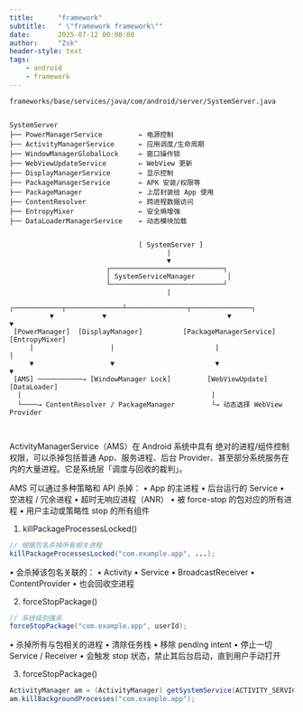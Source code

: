 ```yaml
---
title:      "framework"
subtitle:   " \"framework framework\""
date:       2025-07-12 00:00:00
author:     "Zsk"
header-style: text
tags:
    - android
    - framework
---
```



```shell
frameworks/base/services/java/com/android/server/SystemServer.java


SystemServer
├── PowerManagerService         ← 电源控制
├── ActivityManagerService      ← 应用调度/生命周期
├── WindowManagerGlobalLock     ← 窗口操作锁
├── WebViewUpdateService        ← WebView 更新
├── DisplayManagerService       ← 显示控制
├── PackageManagerService       ← APK 安装/权限等
├── PackageManager              ← 上层封装给 App 使用
├── ContentResolver             ← 跨进程数据访问
├── EntropyMixer                ← 安全熵增强
├── DataLoaderManagerService    ← 动态模块加载


                                [ SystemServer ]
                                       |
                                       ▼
                        ┌────────────────────────────┐
                        │ SystemServiceManager        │
                        └────────────────────────────┘
                                       |
          ┌────────────┬──────────────┴───────────────┬───────────────┐
          ▼            ▼                              ▼               ▼
 [PowerManager]  [DisplayManager]          [PackageManagerService]   [EntropyMixer]
     |                   |                         |                     |
     ▼                   ▼                         ▼                     ▼
 [AMS] ───────────→ [WindowManager Lock]         [WebViewUpdate]     [DataLoader]
  |                                               |
  └────→ ContentResolver / PackageManager         └→ 动态选择 WebView Provider



```

ActivityManagerService（AMS）在 Android 系统中具有 绝对的进程/组件控制权限，可以杀掉包括普通 App、服务进程、后台 Provider、甚至部分系统服务在内的大量进程。它是系统层「调度与回收的裁判」。


AMS 可以通过多种策略和 API 杀掉：
	•	App 的主进程
	•	后台运行的 Service
	•	空进程 / 冗余进程
	•	超时无响应进程（ANR）
	•	被 force-stop 的包对应的所有进程
	•	用户主动或策略性 stop 的所有组件

1. killPackageProcessesLocked()
   


```java
// 根据包名杀掉所有相关进程
killPackageProcessesLocked("com.example.app", ...);
```
•	会杀掉该包名关联的：
•	Activity
•	Service
•	BroadcastReceiver
•	ContentProvider
•	也会回收空进程

2. forceStopPackage()

```java
// 系统级别强杀
forceStopPackage("com.example.app", userId);
```
•	杀掉所有与包相关的进程
•	清除任务栈
•	移除 pending intent
•	停止一切 Service / Receiver
•	会触发 stop 状态，禁止其后台启动，直到用户手动打开


3. forceStopPackage()

```java
ActivityManager am = (ActivityManager) getSystemService(ACTIVITY_SERVICE);
am.killBackgroundProcesses("com.example.app");
```